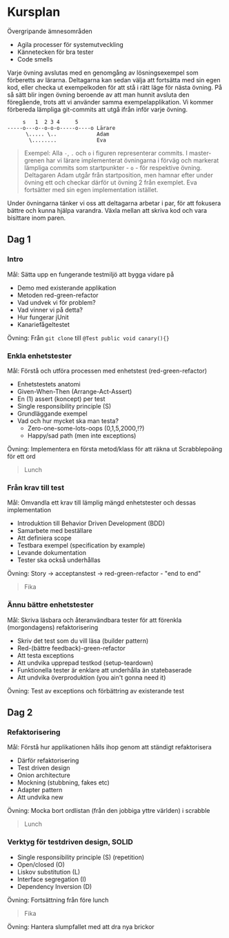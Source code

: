 Kursplan
==========

Övergripande ämnesområden

- Agila processer för systemutveckling
- Kännetecken för bra tester
- Code smells

Varje övning avslutas med en genomgång av lösningsexempel som förberetts av lärarna. Deltagarna kan sedan välja att fortsätta med sin egen kod, eller checka ut exempelkoden för att stå i rätt läge för nästa övning. På så sätt blir ingen övning beroende av att man hunnit avsluta den föregående, trots att vi använder samma exempelapplikation. Vi kommer förbereda lämpliga git-commits att utgå ifrån inför varje övning.

         s   1  2 3 4     5      
    -----o---o--o-o-o-----o----o Lärare
          \..... \..             Adam
           \........             Eva

> Exempel: Alla ``-``, ``.`` och ``o`` i figuren representerar commits. I master-grenen har vi lärare implementerat övningarna i förväg och markerat lämpliga commits som startpunkter - ``o`` - för respektive övning. Deltagaren Adam utgår från startposition, men hamnar efter under övning ett och checkar därför ut övning 2 från exemplet. Eva fortsätter med sin egen implementation istället.

Under övningarna tänker vi oss att deltagarna arbetar i par, för att fokusera bättre och kunna hjälpa varandra. Växla mellan att skriva kod och vara bisittare inom paren.

Dag 1
----

### Intro

Mål: Sätta upp en fungerande testmiljö att bygga vidare på

- Demo med existerande applikation
- Metoden red-green-refactor
- Vad undvek vi för problem?
- Vad vinner vi på detta?
- Hur fungerar jUnit
- Kanariefågeltestet

Övning: Från ``git clone`` till ``@Test public void canary(){}``

### Enkla enhetstester

Mål: Förstå och utföra processen med enhetstest (red-green-refactor)

- Enhetstestets anatomi
- Given-When-Then (Arrange-Act-Assert)
- En (1) assert (koncept) per test
- Single responsibility principle (S)
- Grundläggande exempel
- Vad och hur mycket ska man testa?
  - Zero-one-some-lots-oops (0,1,5,2000,!?)
  - Happy/sad path (men inte exceptions)

Övning: Implementera en första metod/klass för att räkna ut Scrabblepoäng för ett ord

> Lunch

### Från krav till test

Mål: Omvandla ett krav till lämplig mängd enhetstester och dessas implementation

- Introduktion till Behavior Driven Development (BDD)
- Samarbete med beställare
- Att definiera scope
- Testbara exempel (specification by example)
- Levande dokumentation
- Tester ska också underhållas

Övning: Story -> acceptanstest -> red-green-refactor - "end to end"

> Fika

### Ännu bättre enhetstester

Mål: Skriva läsbara och återanvändbara tester för att förenkla (morgondagens) refaktorisering

- Skriv det test som du vill läsa (builder pattern)
- Red-(bättre feedback)-green-refactor
- Att testa exceptions
- Att undvika upprepad testkod (setup-teardown)
- Funktionella tester är enklare att underhålla än statebaserade
- Att undvika överproduktion (you ain't gonna need it)

Övning: Test av exceptions och förbättring av existerande test

Dag 2
----

### Refaktorisering

Mål: Förstå hur applikationen hålls ihop genom att ständigt refaktorisera

- Därför refaktorisering
- Test driven design
- Onion architecture
- Mockning (stubbning, fakes etc)
- Adapter pattern
- Att undvika new

Övning: Mocka bort ordlistan (från den jobbiga yttre världen) i scrabble

> Lunch

### Verktyg för testdriven design, SOLID

- Single responsibility principle (S) (repetition)
- Open/closed (O)
- Liskov substitution (L)
- Interface segregation (I)
- Dependency Inversion (D)

Övning: Fortsättning från före lunch

> Fika

Övning: Hantera slumpfallet med att dra nya brickor
